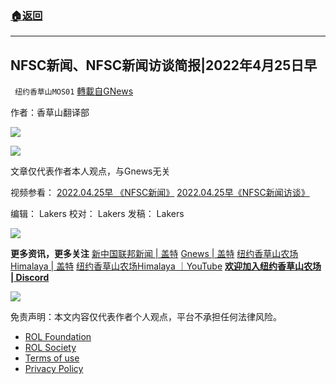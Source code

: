 ###  [:house:返回](README.md)
---


## NFSC新闻、NFSC新闻访谈简报|2022年4月25日早
` 纽约香草山MOS01` [轉載自GNews](https://gnews.org/zh-hans/2412584/)

作者：香草山翻译部
 
![](https://assets.gnews.org/wp-content/uploads/2022/04/图标-99.png)
 
![](https://assets.gnews.org/wp-content/uploads/2022/04/GTV_-_Google_-24.png)
 
文章仅代表作者本人观点，与Gnews无关
 
视频参看：
[2022.04.25早 《NFSC新闻》](https://gettr.com/streaming/p170geobc0b)
[2022.04.25早《NFSC新闻访谈》](https://gettr.com/streaming/p170sol5d2d)
 
编辑： Lakers
校对： Lakers
发稿： Lakers
 
![](https://assets.gnews.org/wp-content/uploads/2022/04/April-calendar-3.jpg)
 
**更多资讯，更多关注**
[新中国联邦新闻 | 盖特](https://www.gettr.com/user/nfscnews)
[Gnews | 盖特](https://gtv.org/user/5e9dcdd50dbf207957d89bcd)
[纽约香草山农场Himalaya | 盖特](https://www.gettr.com/user/himalaya_mos)
[纽约香草山农场Himalaya ｜YouTube](https://www.youtube.com/channel/UCSLHrqs6Pil7V-_jOuZVVgg)
[**欢迎加入纽约香草山农场 | Discord**](https://discord.gg/ChqXAHd)
 
![](https://assets.gnews.org/wp-content/uploads/2022/04/图标-99.png)

免责声明：本文内容仅代表作者个人观点，平台不承担任何法律风险。
  
- [ROL Foundation](https://rolfoundation.org/)
- [ROL Society](https://rolsociety.org/)
- [Terms of use](https://gnews.org/terms-of-use-3/)
- [Privacy Policy](https://gnews.org/privacy-policy/)
